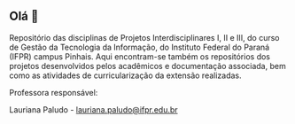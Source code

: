 ##  Olá 👋

Repositório das disciplinas de Projetos Interdisciplinares I, II e III, do curso de Gestão da Tecnologia da Informação, do Instituto Federal do Paraná (IFPR) campus Pinhais.
Aqui encontram-se também os repositórios dos projetos desenvolvidos pelos acadêmicos e documentação associada, bem como as atividades de curricularização da extensão realizadas.

Professora responsável:

Lauriana Paludo - lauriana.paludo@ifpr.edu.br 

<!---
gti-ifpr/gti-ifpr is a ✨ special ✨ repository because its `README.md` (this file) appears on your GitHub profile.
You can click the Preview link to take a look at your changes.
- 👋 Hi, I’m @gti-ifpr
- 👀 I’m interested in ...
- 🌱 I’m currently learning ...
- 💞️ I’m looking to collaborate on ...
- 📫 How to reach me ...
--->
